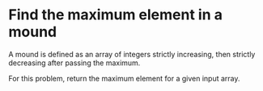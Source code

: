 # Find the maximum element in a mound

A mound is defined as an array of integers strictly increasing, then strictly decreasing after passing the maximum.

For this problem, return the maximum element for a given input array.
